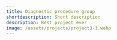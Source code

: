 ```yaml
---
title: Diagnostic procedure group
shortdescription: Short description
description: Best project ever
image: /assets/projects/project3-1.webp
---
```


